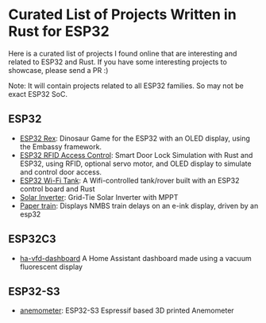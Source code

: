 # Curated List of Projects Written in Rust for ESP32

Here is a curated list of projects I found online that are interesting and related to ESP32 and Rust.  If you have some interesting projects to showcase, please send a PR :)

Note: It will contain projects related to all ESP32 families. So may not be exact ESP32 SoC.

## ESP32
- [ESP32 Rex](https://github.com/implferris/esp32-rex): Dinosaur Game for the ESP32 with an OLED display, using the Embassy framework.
- [ESP32 RFID Access Control](https://github.com/implferris/esp32-rfid-access): Smart Door Lock Simulation with Rust and ESP32, using RFID, optional servo motor, and OLED display to simulate and control door access.
- [ESP32 Wi-Fi Tank](https://github.com/jamesmcm/esp32_wifi_tank): A Wifi-controlled tank/rover built with an ESP32 control board and Rust
- [Solar Inverter](https://github.com/Orange-Murker/solar_inverter): Grid-Tie Solar Inverter with MPPT
- [Paper train](https://github.com/vhdirk/papertrain): Displays NMBS train delays on an e-ink display, driven by an esp32


## ESP32C3
- [ha-vfd-dashboard](https://github.com/Orange-Murker/ha-vfd-dashboard/) A Home Assistant dashboard made using a vacuum fluorescent display

## ESP32-S3
- [anemometer](https://github.com/taunusflieger/anemometer): ESP32-S3 Espressif based 3D printed Anemometer

